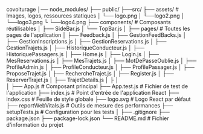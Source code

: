 covoiturage
│── node_modules/
├── public/
├──src/
├── assets/                    # Images, logos, ressources statiques
│   └── logo.png
│   └──logo2.png
│   └──logo3.png
└   └──logo4.png
├── components/               # Composants réutilisables
│   ├── SideBar.js
│   └── TopBar.js
│
├── pages/                    # Toutes les pages de l'application
│   ├── Feedback.js
│   ├── GestionFeedBacks.js
│   ├── GestionInscriptions.js
│   ├── GestionReservations.js
│   ├── GestionTrajets.js
│   ├── HistoriqueConducteur.js
│   ├── HistoriquePassagers.js
│   ├── Home.js
│   ├── Login.js
│   ├── MesReservations.js
│   ├── MesTrajets.js
│   ├── MotDePasseOublie.js
│   ├── ProfileAdmin.js
│   ├── ProfileConducteur.js
│   ├── ProfilePassager.js
│   ├── ProposeTrajet.js
│   ├── RechercheTrajet.js
│   ├── Register.js
│   ├── ReserverTrajet.js
│   ├── TrajetDetails.js
│
├
│   
│
├── App.js                    # Composant principal
├── App.test.js               # Fichier de test de l'application
├── index.js                  # Point d'entrée de l'application React
├── index.css                 # Feuille de style globale
├── logo.svg                  # Logo React par défaut
├── reportWebVitals.js        # Outils de mesure des performances
├── setupTests.js             # Configuration pour les tests
│
├── .gitignore
├── package.json
├── package-lock.json
└── README.md                 # Fichier d'information du projet